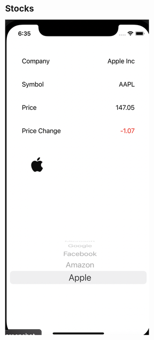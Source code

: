 # Stocks

![](https://github.com/IgorChumikov/Stocks/blob/main/Stocks/Assets.xcassets/Screenshot.imageset/Screenshot.png)
